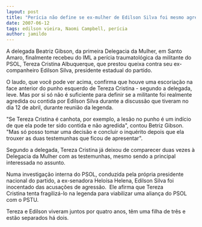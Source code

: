 ```yaml
---
layout: post
title: "Perícia não define se ex-mulher de Edilson Silva foi mesmo agredida por ele"
date: 2007-06-12
tags: edilson vieira, Naomi Campbell, perícia
author: jamildo
---
```

A delegada Beatriz Gibson, da&nbsp;primeira Delegacia da Mulher, em Santo Amaro, finalmente recebeu do IML a per&iacute;cia traumatol&oacute;gica da militante do PSOL, Tereza Cristina Albuquerque, que prestou queixa contra seu ex-companheiro Edilson Silva, presidente estadual do partido.

O laudo, que voc&ecirc; pode ver acima, confirma que houve uma escoria&ccedil;&atilde;o na face anterior do punho esquerdo de Tereza Cristina - segundo a delegada, leve.&nbsp;Mas por si s&oacute; n&atilde;o &eacute; suficiente para definir se a militante foi realmente agredida ou contida por Edilson Silva durante a discuss&atilde;o que tiveram no dia 12 de abril, durante reuni&atilde;o da legenda.

"Se Tereza Cristina &eacute; canhota, por exemplo, a les&atilde;o no punho &eacute; um ind&iacute;cio de que ela pode ter sido contida e n&atilde;o agredida", contou Betriz Gibson. "Mas s&oacute; posso tomar uma decis&atilde;o e concluir o inqu&eacute;rito depois que ela trouxer as duas testemunhas que ficou de apresentar".

Segundo a delegada, Tereza Cristina j&aacute; deixou de comparecer duas vezes &agrave; Delegacia da Mulher com as testemunhas, mesmo sendo a principal interessada no assunto.

Numa investiga&ccedil;&atilde;o interna do PSOL, conduzida pela pr&oacute;pria presidente nacional do partido, a ex-senadora Helo&iacute;sa Helena, Edilson Silva foi inocentado das acusa&ccedil;&otilde;es de agress&atilde;o.&nbsp; Ele afirma que Tereza Cristina&nbsp;tenta fragiliz&aacute;-lo na legenda para viabilizar uma&nbsp;alian&ccedil;a do PSOL com o PSTU.&nbsp;&nbsp;

Tereza e Edilson&nbsp;viveram juntos por quatro anos, t&ecirc;m uma filha de tr&ecirc;s e est&atilde;o separados h&aacute; dois.